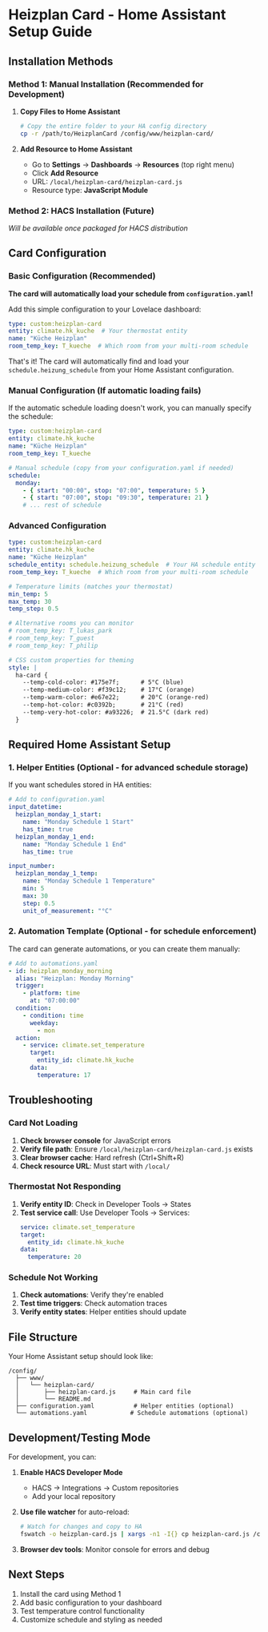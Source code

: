 # Heizplan Card - Home Assistant Setup Guide

## Installation Methods

### Method 1: Manual Installation (Recommended for Development)

1. **Copy Files to Home Assistant**
   ```bash
   # Copy the entire folder to your HA config directory
   cp -r /path/to/HeizplanCard /config/www/heizplan-card/
   ```

2. **Add Resource to Home Assistant**
   - Go to **Settings** → **Dashboards** → **Resources** (top right menu)
   - Click **Add Resource**
   - URL: `/local/heizplan-card/heizplan-card.js`
   - Resource type: **JavaScript Module**

### Method 2: HACS Installation (Future)
*Will be available once packaged for HACS distribution*

## Card Configuration

### Basic Configuration (Recommended)
**The card will automatically load your schedule from `configuration.yaml`!**

Add this simple configuration to your Lovelace dashboard:

```yaml
type: custom:heizplan-card
entity: climate.hk_kuche  # Your thermostat entity
name: "Küche Heizplan"
room_temp_key: T_kueche  # Which room from your multi-room schedule
```

That's it! The card will automatically find and load your `schedule.heizung_schedule` from your Home Assistant configuration.

### Manual Configuration (If automatic loading fails)
If the automatic schedule loading doesn't work, you can manually specify the schedule:

```yaml
type: custom:heizplan-card
entity: climate.hk_kuche
name: "Küche Heizplan"
room_temp_key: T_kueche

# Manual schedule (copy from your configuration.yaml if needed)
schedule:
  monday:
    - { start: "00:00", stop: "07:00", temperature: 5 }
    - { start: "07:00", stop: "09:30", temperature: 21 }
    # ... rest of schedule
```

### Advanced Configuration
```yaml
type: custom:heizplan-card
entity: climate.hk_kuche
name: "Küche Heizplan"
schedule_entity: schedule.heizung_schedule  # Your HA schedule entity
room_temp_key: T_kueche  # Which room from your multi-room schedule

# Temperature limits (matches your thermostat)
min_temp: 5
max_temp: 30
temp_step: 0.5

# Alternative rooms you can monitor
# room_temp_key: T_lukas_park
# room_temp_key: T_guest
# room_temp_key: T_philip

# CSS custom properties for theming
style: |
  ha-card {
    --temp-cold-color: #175e7f;      # 5°C (blue)
    --temp-medium-color: #f39c12;    # 17°C (orange)
    --temp-warm-color: #e67e22;      # 20°C (orange-red)
    --temp-hot-color: #c0392b;       # 21°C (red)
    --temp-very-hot-color: #a93226;  # 21.5°C (dark red)
  }
```

## Required Home Assistant Setup

### 1. Helper Entities (Optional - for advanced schedule storage)
If you want schedules stored in HA entities:

```yaml
# Add to configuration.yaml
input_datetime:
  heizplan_monday_1_start:
    name: "Monday Schedule 1 Start"
    has_time: true
  heizplan_monday_1_end:
    name: "Monday Schedule 1 End"
    has_time: true

input_number:
  heizplan_monday_1_temp:
    name: "Monday Schedule 1 Temperature"
    min: 5
    max: 30
    step: 0.5
    unit_of_measurement: "°C"
```

### 2. Automation Template (Optional - for schedule enforcement)
The card can generate automations, or you can create them manually:

```yaml
# Add to automations.yaml
- id: heizplan_monday_morning
  alias: "Heizplan: Monday Morning"
  trigger:
    - platform: time
      at: "07:00:00"
  condition:
    - condition: time
      weekday:
        - mon
  action:
    - service: climate.set_temperature
      target:
        entity_id: climate.hk_kuche
      data:
        temperature: 17
```

## Troubleshooting

### Card Not Loading
1. **Check browser console** for JavaScript errors
2. **Verify file path**: Ensure `/local/heizplan-card/heizplan-card.js` exists
3. **Clear browser cache**: Hard refresh (Ctrl+Shift+R)
4. **Check resource URL**: Must start with `/local/`

### Thermostat Not Responding
1. **Verify entity ID**: Check in Developer Tools → States
2. **Test service call**: Use Developer Tools → Services:
   ```yaml
   service: climate.set_temperature
   target:
     entity_id: climate.hk_kuche
   data:
     temperature: 20
   ```

### Schedule Not Working
1. **Check automations**: Verify they're enabled
2. **Test time triggers**: Check automation traces
3. **Verify entity states**: Helper entities should update

## File Structure
Your Home Assistant setup should look like:
```
/config/
  ├── www/
  │   └── heizplan-card/
  │       ├── heizplan-card.js     # Main card file
  │       └── README.md
  ├── configuration.yaml           # Helper entities (optional)
  └── automations.yaml            # Schedule automations (optional)
```

## Development/Testing Mode

For development, you can:

1. **Enable HACS Developer Mode**
   - HACS → Integrations → Custom repositories
   - Add your local repository

2. **Use file watcher** for auto-reload:
   ```bash
   # Watch for changes and copy to HA
   fswatch -o heizplan-card.js | xargs -n1 -I{} cp heizplan-card.js /config/www/heizplan-card/
   ```

3. **Browser dev tools**: Monitor console for errors and debug

## Next Steps
1. Install the card using Method 1
2. Add basic configuration to your dashboard
3. Test temperature control functionality
4. Customize schedule and styling as needed